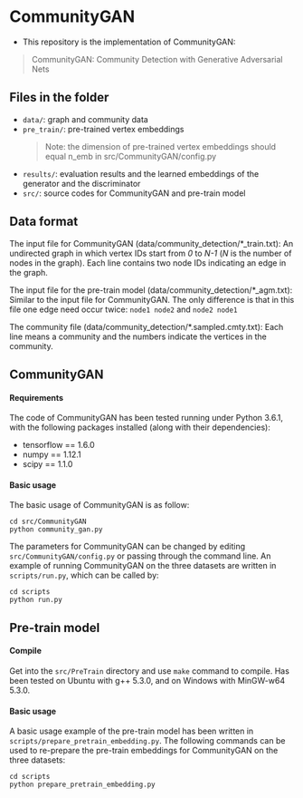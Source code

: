# CommunityGAN

- This repository is the implementation of CommunityGAN:
> CommunityGAN: Community Detection with Generative Adversarial Nets

## Files in the folder
- `data/`: graph and community data
- `pre_train/`: pre-trained vertex embeddings
  > Note: the dimension of pre-trained vertex embeddings should equal n_emb in src/CommunityGAN/config.py
- `results/`: evaluation results and the learned embeddings of the generator and the discriminator
- `src/`: source codes for CommunityGAN and pre-train model

## Data format

The input file for CommunityGAN (data/community_detection/\*_train.txt): An undirected graph in which vertex IDs start from *0* to *N-1* (*N* is the number of nodes in the graph). Each line contains two node IDs indicating an edge in the graph.

The input file for the pre-train model (data/community_detection/\*_agm.txt): Similar to the input file for CommunityGAN. The only difference is that in this file one edge need occur twice: ```node1 node2``` and ```node2 node1```

The community file (data/community_detection/\*.sampled.cmty.txt): Each line means a community and the numbers indicate the vertices in the community.

## CommunityGAN

#### Requirements
The code of CommunityGAN has been tested running under Python 3.6.1, with the following packages installed (along with their dependencies):

- tensorflow == 1.6.0
- numpy == 1.12.1
- scipy == 1.1.0

#### Basic usage
The basic usage of CommunityGAN is as follow:

```cd src/CommunityGAN```  
```python community_gan.py```

The parameters for CommunityGAN can be changed by editing `src/CommunityGAN/config.py` or passing through the command line. An example of running CommunityGAN on the three datasets are written in `scripts/run.py`, which can be called by:

```cd scripts```  
```python run.py```


## Pre-train model

#### Compile
Get into the `src/PreTrain` directory and use `make` command to compile. Has been tested on Ubuntu with g++ 5.3.0, and on Windows with MinGW-w64 5.3.0.

#### Basic usage
A basic usage example of the pre-train model has been written in ```scripts/prepare_pretrain_embedding.py```. The following commands can be used to re-prepare the pre-train embeddings for CommunityGAN on the three datasets:

```cd scripts```  
```python prepare_pretrain_embedding.py```
